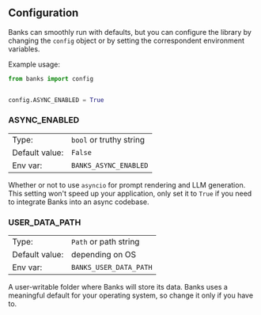 ## Configuration

Banks can smoothly run with defaults, but you can configure the library by changing the `config` object or by
setting the correspondent environment variables.

Example usage:

```python
from banks import config


config.ASYNC_ENABLED = True
```


### ASYNC_ENABLED

|                |                         |
| -------------- | ----------------------- |
| Type:          | `bool` or truthy string |
| Default value: | `False`                 |
| Env var:       | `BANKS_ASYNC_ENABLED`   |

Whether or not to use `asyncio` for prompt rendering and LLM generation. This setting won't speed up your
application, only set it to `True` if you need to integrate Banks into an async codebase.


### USER_DATA_PATH

|                |                        |
| -------------- | ---------------------- |
| Type:          | `Path` or path string  |
| Default value: | depending on OS        |
| Env var:       | `BANKS_USER_DATA_PATH` |

A user-writable folder where Banks will store its data. Banks uses a meaningful default for your operating system, so
change it only if you have to.

